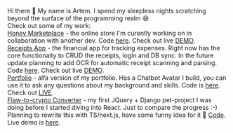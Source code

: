 Hi there 👋 My name is Artem. I spend my sleepless nights scratching beyond the surface of the programming realm 😄  
Check out some of my work:  
[Honey Marketplace](https://honey-marketplace.vercel.app/sklep) - the online store I'm curently working on in collaboration with another dev. Code [here](github.com/Arden27/honey_marketplace). Check out live [DEMO](https://honey-marketplace.vercel.app/sklep).  
[Receipts App](https://artman.pythonanywhere.com/receiptapp/login?portfolio=true) - the financial app for tracking expenses. Right now has the core functionaity to CRUD the receipts, login and DB sync. In the future update planning to add OCR for automatic receipt scanning and parsing. Code [here](github.com/Arden27/receipts). Check out live [DEMO](https://artman.pythonanywhere.com/receiptapp/login?portfolio=true).  
[Portfolio](artemfurman.tech) - alfa version of my portfolio. Has a Chatbot Avatar I build, you can use it to ask any questions about my background and skills. Code is [here](github.com/Arden27/portfolio). Check out [LIVE](artemfurman.tech).  
[Flaw-to-crypto Converter](artman.pythonanywhere.com/flaws) - my first JQuery + Django pet-project I was doing before I started diving into React. Just to compare the progress :-) Planning to rewrite this with TS/next.js, have some funny idea for it 🤔 [Code](github.com/Arden27/flaw-to-crypto). Live demo is [here](artman.pythonanywhere.com/flaws).  


<!--
**Arden27/Arden27** is a ✨ _special_ ✨ repository because its `README.md` (this file) appears on your GitHub profile.

Here are some ideas to get you started:

- 🔭 I’m currently working on ...
- 🌱 I’m currently learning ...
- 👯 I’m looking to collaborate on ...
- 🤔 I’m looking for help with ...
- 💬 Ask me about ...
- 📫 How to reach me: ...
- 😄 Pronouns: ...
- ⚡ Fun fact: ...
-->
